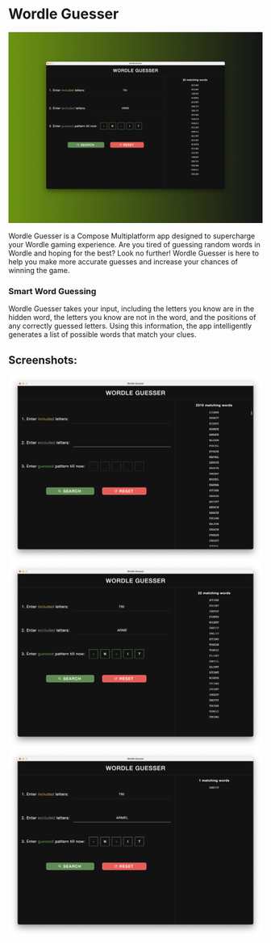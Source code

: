 # Wordle Guesser

<img src="screenshots/wordle-guesser-cover.png" alt="Cover"/>

Wordle Guesser is a Compose Multiplatform app designed to supercharge your Wordle gaming experience.
Are you tired of guessing random words in Wordle and hoping for the best? Look no further! Wordle
Guesser is here to help you make more accurate guesses and increase your chances of winning the
game.

### Smart Word Guessing

Wordle Guesser takes your input, including the letters you know are in the hidden word, the letters
you know are not in the word, and the positions of any correctly guessed letters. Using this
information, the app intelligently generates a list of possible words that match your clues.

## Screenshots:

<img src="screenshots/wordle-guesser-ss1.png" alt="Screenshot 1"/>

<img src="screenshots/wordle-guesser-ss2.png" alt="Screenshot 2"/>

<img src="screenshots/wordle-guesser-ss3.png" alt="Screenshot 3"/>